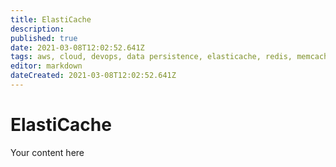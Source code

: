 ```yaml
---
title: ElastiCache
description: 
published: true
date: 2021-03-08T12:02:52.641Z
tags: aws, cloud, devops, data persistence, elasticache, redis, memcached
editor: markdown
dateCreated: 2021-03-08T12:02:52.641Z
---
```


# ElastiCache
Your content here